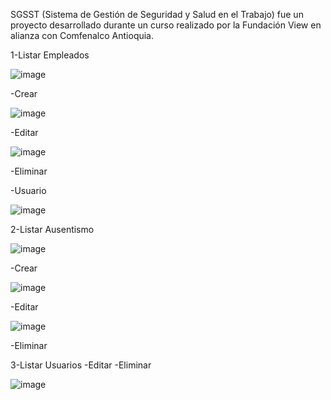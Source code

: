 SGSST (Sistema de Gestión de Seguridad y Salud en el Trabajo) fue un proyecto desarrollado durante un curso realizado por la Fundación View en alianza con Comfenalco Antioquia.



1-Listar Empleados

![image](https://github.com/pablitog21/sgsst/assets/149818575/0d6911f0-46f5-470e-bd7f-1787a2871dae)

  -Crear

  ![image](https://github.com/pablitog21/sgsst/assets/149818575/b7223c68-811c-4232-86da-92022666f585)

  
  -Editar

  ![image](https://github.com/pablitog21/sgsst/assets/149818575/8ba6ccef-b801-421b-9bc2-1ab772f24430)

  
  -Eliminar

  
  
  -Usuario

  ![image](https://github.com/pablitog21/sgsst/assets/149818575/233dce64-5979-4d36-9443-dafa9bc0960a)

  






2-Listar Ausentismo 

![image](https://github.com/pablitog21/sgsst/assets/149818575/8eeb9064-3593-4a5f-942f-9c99e707bfe7)


  -Crear

  ![image](https://github.com/pablitog21/sgsst/assets/149818575/9501a604-83c1-4f62-beb7-22ded9019244)

  -Editar

  ![image](https://github.com/pablitog21/sgsst/assets/149818575/950b25af-9a11-47d9-b9fa-5bc5d34a3016)

  -Eliminar

  




3-Listar Usuarios
  -Editar
  -Eliminar

  

![image](https://github.com/pablitog21/sgsst/assets/149818575/f4514a31-9404-40c5-9119-3d6edad94cb3)


